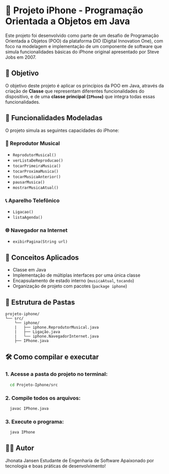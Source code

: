 # 📱 Projeto iPhone - Programação Orientada a Objetos em Java

Este projeto foi desenvolvido como parte de um desafio de Programação Orientada a Objetos (POO) da plataforma DIO (Digital Innovation One), com foco na modelagem e implementação de um componente de software que simula funcionalidades básicas do iPhone original apresentado por Steve Jobs em 2007.

## 🚀 Objetivo

O objetivo deste projeto é aplicar os princípios da POO em Java, através da criação de **Classe** que representam diferentes funcionalidades do dispositivo, e de uma **classe principal (`IPhone`)** que integra todas essas funcionalidades.

## 🧩 Funcionalidades Modeladas

O projeto simula as seguintes capacidades do iPhone:

### 🎵 Reprodutor Musical
- `ReprodutorMusical()`
- `verListaDeReproducao()`
- `tocarPrimeiraMusica()`
- `tocarProximaMusica()`
- `tocarMusicaAnterior()`
- `pausarMusica()`
- `mostrarMusicaAtual() `

### 📞 Aparelho Telefônico
- `Ligacao()`
- `listaAgenda()`


### 🌐 Navegador na Internet
- `exibirPagina(String url)`

## 🧠 Conceitos Aplicados

- Classe em Java
- Implementação de múltiplas interfaces por uma única classe
- Encapsulamento de estado interno (`musicaAtual`, `tocando`)
- Organização de projeto com pacotes (`package iphone`)

## 📁 Estrutura de Pastas

```
projeto-iphone/
└── src/
    └── iphone/
    |   ├── iphone.ReprodutorMusical.java
    |   ├── Ligação.java
    |   └── iphone.NavegadorInternet.java
    ├── IPhone.java    
```

## 🛠️ Como compilar e executar

### 1. Acesse a pasta do projeto no terminal:
```bash
  cd Projeto-Iphone/src
```

### 2. Compile todos os arquivos:
```bash
  javac IPhone.java
```

### 3. Execute o programa:
```bash
  java IPhone
```


## 👨‍💻 Autor

Jhonata Jansen 
Estudante de Engenharia de Software
Apaixonado por tecnologia e boas práticas de desenvolvimento!